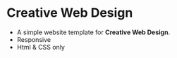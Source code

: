 # Creative Web Design

- A simple website template for **Creative Web Design**.
- Responsive
- Html & CSS only
